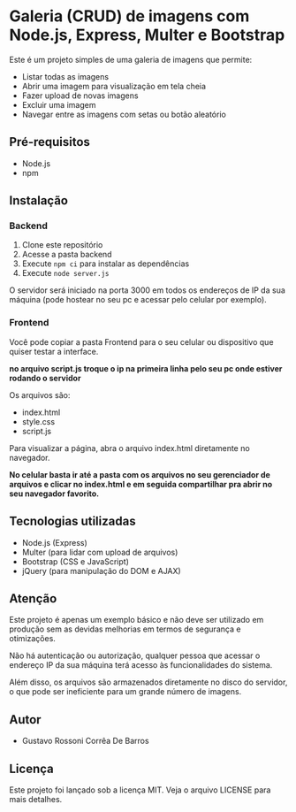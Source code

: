 # Galeria (CRUD) de imagens com Node.js, Express, Multer e Bootstrap

Este é um projeto simples de uma galeria de imagens que permite:

* Listar todas as imagens
* Abrir uma imagem para visualização em tela cheia
* Fazer upload de novas imagens
* Excluir uma imagem
* Navegar entre as imagens com setas ou botão aleatório

## Pré-requisitos

* Node.js
* npm

## Instalação

### Backend

1. Clone este repositório
2. Acesse a pasta backend
3. Execute `npm ci` para instalar as dependências
4. Execute `node server.js`

O servidor será iniciado na porta 3000 em todos os endereços de IP da sua máquina (pode hostear no seu pc e acessar pelo celular por exemplo).

### Frontend

Você pode copiar a pasta Frontend para o seu celular ou dispositivo que quiser testar a interface.

**no arquivo script.js troque o ip na primeira linha pelo seu pc onde estiver rodando o servidor**

Os arquivos são:

* index.html
* style.css
* script.js

Para visualizar a página, abra o arquivo index.html diretamente no navegador.

**No celular basta ir até a pasta com os arquivos no seu gerenciador de arquivos e clicar no index.html e em seguida compartilhar pra abrir no seu navegador favorito.**

## Tecnologias utilizadas

* Node.js (Express)
* Multer (para lidar com upload de arquivos)
* Bootstrap (CSS e JavaScript)
* jQuery (para manipulação do DOM e AJAX)

## Atenção

Este projeto é apenas um exemplo básico e não deve ser utilizado em produção sem as devidas melhorias em termos de segurança e otimizações.

Não há autenticação ou autorização, qualquer pessoa que acessar o endereço IP da sua máquina terá acesso às funcionalidades do sistema.

Além disso, os arquivos são armazenados diretamente no disco do servidor, o que pode ser ineficiente para um grande número de imagens.

## Autor
- Gustavo Rossoni Corrêa De Barros

## Licença
Este projeto foi lançado sob a licença MIT. Veja o arquivo LICENSE para mais detalhes.